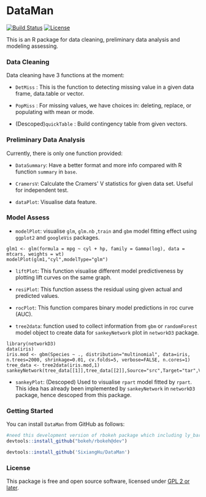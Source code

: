 # DataMan

[![Build Status](https://travis-ci.org/SixiangHu/DataMan.svg?branch=master)](https://travis-ci.org/SixiangHu/DataMan) [![License](http://img.shields.io/badge/license-GPL%20%28%3E=%202%29-brightgreen.svg?style=flat)](http://www.gnu.org/licenses/gpl-2.0.html)

This is an R package for data cleaning, preliminary data analysis and modeling assessing.

### Data Cleaning

Data cleaning have 3 functions at the moment:

* `DetMiss` : This is the function to detecting missing value in a given data frame, data.table or vector.

* `PopMiss` : For missing values, we have choices in: deleting, replace, or populating with mean or mode.

* (Descoped)`quickTable` : Build contingency table from given vectors.

### Preliminary Data Analysis

Currently, there is only one function provided:

* `DataSummary`: Have a better format and more info compared with R function `summary` in `base`.

* `CramersV`: Calculate the Cramers' V statistics for given data set. Useful for independent test.

* `dataPlot`: Visualise data feature.

### Model Assess

* `modelPlot`: visualise `glm`, `glm.nb` ,`train` and `gbm` model fitting effect using `ggplot2` and `googleVis` packages.

```{r}
glm1 <- glm(formula = mpg ~ cyl + hp, family = Gamma(log), data = mtcars, weights = wt)
modelPlot(glm1,"cyl",modelType="glm")
```

* `liftPlot`: This function visualise different model predictiveness by plotting lift curves on the same graph.

* `resiPlot`: This function assess the residual using given actual and predicted values.

* `rocPlot`: This function compares binary model predictions in roc curve (AUC).

* `tree2data`: function used to collect information from `gbm` or `randomForest` model object to create data for `sankeyNetwork` plot in `networkD3` package.

```{r}
library(networkD3)
data(iris)
iris.mod <- gbm(Species ~ ., distribution="multinomial", data=iris, n.trees=2000, shrinkage=0.01, cv.folds=5, verbose=FALSE, n.cores=1)
tree_data <- tree2data(iris.mod,1)
sankeyNetwork(tree_data[[1]],tree_data[[2]],Source="src",Target="tar",Value="value",NodeID="name")
```

* `sankeyPlot`: (Descoped) Used to visualise `rpart` model fitted by `rpart`.  This idea has already been implemented by `sankeyNetwork` in `networkD3` package, hence descoped from this package.

### Getting Started

You can install `DataMan` from GitHub as follows:

```r
#need this development version of rbokeh package which including ly_bar chart:
devtools::install_github("bokeh/rbokeh@dev")

devtools::install_github('SixiangHu/DataMan')
```

### License

This package is free and open source software, licensed under [GPL 2 or later](http://opensource.org/licenses/gpl-license).
